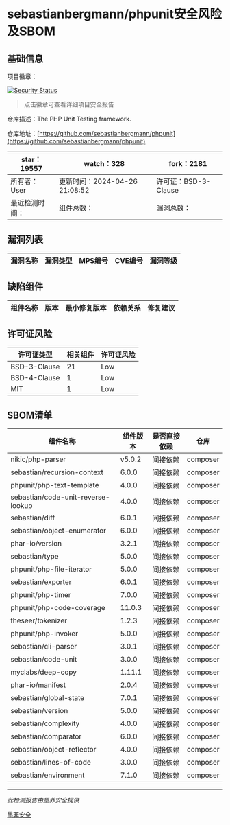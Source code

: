 # sebastianbergmann/phpunit安全风险及SBOM

## 基础信息

项目徽章：

[![Security Status](https://www.murphysec.com/platform3/v31/badge/1783933121675649024.svg)](https://www.murphysec.com/console/report/1692603591126044672/1783933121675649024)

> 点击徽章可查看详细项目安全报告

仓库描述：The PHP Unit Testing framework.

仓库地址：[https://github.com/sebastianbergmann/phpunit](https://github.com/sebastianbergmann/phpunit)

| star：19557 | watch：328 | fork：2181 |
| ----------- | -------------- | ------------ |
| 所有者：User | 更新时间：2024-04-26 21:08:52 | 许可证：BSD-3-Clause |
| 最近检测时间： | 组件总数： | 漏洞总数： |




## 漏洞列表

| 漏洞名称 | 漏洞类型 | MPS编号 | CVE编号 | 漏洞等级 |
| ------- | ------ | ------- | ------ | ----- |





## 缺陷组件

| 组件名称 | 版本 | 最小修复版本 | 依赖关系 | 修复建议 |
| -------- | ---- | ------------ | -------- | -------- |





## 许可证风险

| 许可证类型 | 相关组件 | 许可证风险 |
| ---------- | -------- | ---------- |
|BSD-3-Clause|21|Low|
|BSD-4-Clause|1|Low|
|MIT|1|Low|




## SBOM清单

| 组件名称 | 组件版本 | 是否直接依赖 | 仓库 |
| -------- | -------- | ------------ | ---- |
|nikic/php-parser|v5.0.2|间接依赖|composer|
|sebastian/recursion-context|6.0.0|间接依赖|composer|
|phpunit/php-text-template|4.0.0|间接依赖|composer|
|sebastian/code-unit-reverse-lookup|4.0.0|间接依赖|composer|
|sebastian/diff|6.0.1|间接依赖|composer|
|sebastian/object-enumerator|6.0.0|间接依赖|composer|
|phar-io/version|3.2.1|间接依赖|composer|
|sebastian/type|5.0.0|间接依赖|composer|
|phpunit/php-file-iterator|5.0.0|间接依赖|composer|
|sebastian/exporter|6.0.1|间接依赖|composer|
|phpunit/php-timer|7.0.0|间接依赖|composer|
|phpunit/php-code-coverage|11.0.3|间接依赖|composer|
|theseer/tokenizer|1.2.3|间接依赖|composer|
|phpunit/php-invoker|5.0.0|间接依赖|composer|
|sebastian/cli-parser|3.0.1|间接依赖|composer|
|sebastian/code-unit|3.0.0|间接依赖|composer|
|myclabs/deep-copy|1.11.1|间接依赖|composer|
|phar-io/manifest|2.0.4|间接依赖|composer|
|sebastian/global-state|7.0.1|间接依赖|composer|
|sebastian/version|5.0.0|间接依赖|composer|
|sebastian/complexity|4.0.0|间接依赖|composer|
|sebastian/comparator|6.0.0|间接依赖|composer|
|sebastian/object-reflector|4.0.0|间接依赖|composer|
|sebastian/lines-of-code|3.0.0|间接依赖|composer|
|sebastian/environment|7.1.0|间接依赖|composer|


------

*此检测报告由墨菲安全提供*

[墨菲安全](www.murphysec.com)